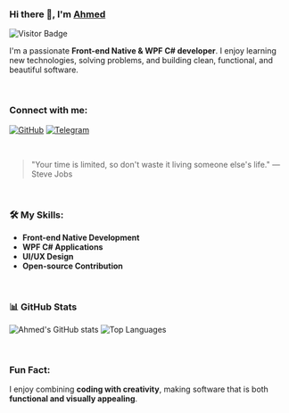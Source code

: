 ### Hi there 👋, I'm [Ahmed](https://www.github.com/Eng-ahmed-dev1)  

![Visitor Badge](https://visitor-badge.laobi.icu/badge?page_id=Eng-ahmed-dev1)


I'm a passionate **Front-end Native & WPF C# developer**. I enjoy learning new technologies, solving problems, and building clean, functional, and beautiful software.

<br/>

### Connect with me:
[![GitHub](https://img.shields.io/github/followers/yourusername?style=social)](https://github.com/Eng-ahmed-dev1)
[![Telegram](https://img.shields.io/badge/-Ahmed-grey?style=flat-square&logo=Telegram&logoColor=white&link=https://t.me/devAhmedl)](https://t.me/devAhmedl)

<br/>

> "Your time is limited, so don't waste it living someone else's life." — Steve Jobs

<br/>

### 🛠 My Skills:
- **Front-end Native Development**
- **WPF C# Applications**
- **UI/UX Design**
- **Open-source Contribution**

<br/>

### 📊 GitHub Stats

![Ahmed's GitHub stats](https://github-readme-stats.vercel.app/api?username=Eng-ahmed-dev1&show_icons=true&theme=dark&hide_border=true)
![Top Languages](https://github-readme-stats.vercel.app/api/top-langs/?username=Eng-ahmed-dev1&layout=compact&theme=dark&hide_border=true)

<br/>

### Fun Fact:
I enjoy combining **coding with creativity**, making software that is both **functional and visually appealing**.
